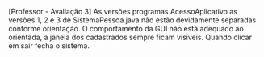 [Professor - Avaliação 3] As versões programas AcessoAplicativo as versões 1, 2 e 3 de SistemaPessoa.java não estão devidamente separadas conforme orientação. O comportamento da GUI não está adequado ao orientada, a janela dos cadastrados sempre ficam visíveis. Quando clicar em sair fecha o sistema.
